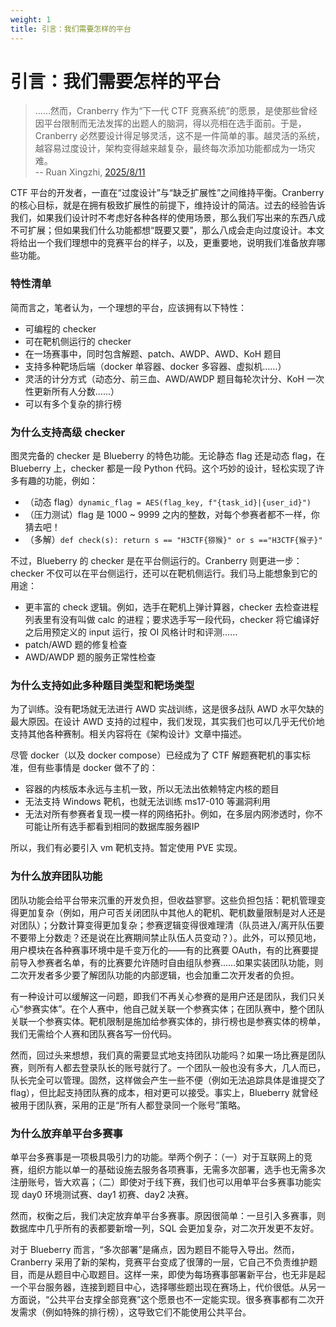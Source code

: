 ```yaml
---
weight: 1
title: 引言：我们需要怎样的平台
---
```


# 引言：我们需要怎样的平台

> ……然而，Cranberry 作为“下一代 CTF 竞赛系统”的愿景，是使那些曾经因平台限制而无法发挥的出题人的脑洞，得以亮相在选手面前。于是，Cranberry 必然要设计得足够灵活，这不是一件简单的事。越灵活的系统，越容易过度设计，架构变得越来越复杂，最终每次添加功能都成为一场灾难。  
> -- Ruan Xingzhi, [2025/8/11](https://www.ruanx.net/cranberry-ctf-architecture/)

CTF 平台的开发者，一直在“过度设计”与“缺乏扩展性”之间维持平衡。Cranberry 的核心目标，就是在拥有极致扩展性的前提下，维持设计的简洁。过去的经验告诉我们，如果我们设计时不考虑好各种各样的使用场景，那么我们写出来的东西八成不可扩展；但如果我们什么功能都想“既要又要”，那么八成会走向过度设计。本文将给出一个我们理想中的竞赛平台的样子，以及，更重要地，说明我们准备放弃哪些功能。


### 特性清单

简而言之，笔者认为，一个理想的平台，应该拥有以下特性：
- 可编程的 checker
- 可在靶机侧运行的 checker
- 在一场赛事中，同时包含解题、patch、AWDP、AWD、KoH 题目
- 支持多种靶场后端（docker 单容器、docker 多容器、虚拟机……）
- 灵活的计分方式（动态分、前三血、AWD/AWDP 题目每轮次计分、KoH 一次性更新所有人分数……）
- 可以有多个复杂的排行榜

### 为什么支持高级 checker
图灵完备的 checker 是 Blueberry 的特色功能。无论静态 flag 还是动态 flag，在 Blueberry 上，checker 都是一段 Python 代码。这个巧妙的设计，轻松实现了许多有趣的功能，例如：

- （动态 flag）`dynamic_flag = AES(flag_key, f"{task_id}|{user_id}")`
- （压力测试）flag 是 1000 ~ 9999 之内的整数，对每个参赛者都不一样，你猜去吧！
- （多解）`def check(s): return s == "H3CTF{猕猴}" or s =="H3CTF{猴子}"`

不过，Blueberry 的 checker 是在平台侧运行的。Cranberry 则更进一步：checker 不仅可以在平台侧运行，还可以在靶机侧运行。我们马上能想象到它的用途：

- 更丰富的 check 逻辑。例如，选手在靶机上弹计算器，checker 去检查进程列表里有没有叫做 calc 的进程；要求选手写一段代码，checker 将它编译好之后用预定义的 input 运行，按 OI 风格计时和评测……
- patch/AWD 题的修复检查
- AWD/AWDP 题的服务正常性检查

### 为什么支持如此多种题目类型和靶场类型

为了训练。没有靶场就无法进行 AWD 实战训练，这是很多战队 AWD 水平欠缺的最大原因。在设计 AWD 支持的过程中，我们发现，其实我们也可以几乎无代价地支持其他各种赛制。相关内容将在《架构设计》文章中描述。

尽管 docker（以及 docker compose）已经成为了 CTF 解题赛靶机的事实标准，但有些事情是 docker 做不了的：
- 容器的内核版本永远与主机一致，所以无法出依赖特定内核的题目
- 无法支持 Windows 靶机，也就无法训练 ms17-010 等漏洞利用
- 无法对所有参赛者复现一模一样的网络拓扑。例如，在多层内网渗透时，你不可能让所有选手都看到相同的数据库服务器IP

所以，我们有必要引入 vm 靶机支持。暂定使用 PVE 实现。

### 为什么放弃团队功能

团队功能会给平台带来沉重的开发负担，但收益寥寥。这些负担包括：靶机管理变得更加复杂（例如，用户可否关闭团队中其他人的靶机、靶机数量限制是对人还是对团队）；分数计算变得更加复杂；参赛逻辑变得很难理清（队员进入/离开队伍要不要带上分数走？还是说在比赛期间禁止队伍人员变动？）。此外，可以预见地，用户模块在各种赛事环境中是千变万化的——有的比赛要 OAuth，有的比赛要提前导入参赛者名单，有的比赛要允许随时自由组队参赛……如果实装团队功能，则二次开发者多少要了解团队功能的内部逻辑，也会加重二次开发者的负担。

有一种设计可以缓解这一问题，即我们不再关心参赛的是用户还是团队，我们只关心“参赛实体”。在个人赛中，他自己就关联一个参赛实体；在团队赛中，整个团队关联一个参赛实体。靶机限制是施加给参赛实体的，排行榜也是参赛实体的榜单，我们无需给个人赛和团队赛各写一份代码。

然而，回过头来想想，我们真的需要显式地支持团队功能吗？如果一场比赛是团队赛，则所有人都去登录队长的账号就行了。一个团队一般也没有多大，几人而已，队长完全可以管理。固然，这样做会产生一些不便（例如无法追踪具体是谁提交了 flag），但比起支持团队赛的成本，相对更可以接受。事实上，Blueberry 就曾经被用于团队赛，采用的正是“所有人都登录同一个账号”策略。


### 为什么放弃单平台多赛事

单平台多赛事是一项极具吸引力的功能。举两个例子：（一）对于互联网上的竞赛，组织方能以单一的基础设施去服务各项赛事，无需多次部署，选手也无需多次注册账号，皆大欢喜；（二）即使对于线下赛，我们也可以用单平台多赛事功能实现 day0 环境测试赛、day1 初赛、day2 决赛。

然而，权衡之后，我们决定放弃单平台多赛事。原因很简单：一旦引入多赛事，则数据库中几乎所有的表都要新增一列，SQL 会更加复杂，对二次开发更不友好。

对于 Blueberry 而言，“多次部署”是痛点，因为题目不能导入导出。然而，Cranberry 采用了新的架构，竞赛平台变成了很薄的一层，它自己不负责维护题目，而是从题目中心取题目。这样一来，即使为每场赛事部署新平台，也无非是起一个平台服务器，连接到题目中心，选择哪些题出现在赛场上，代价很低。从另一方面说，“公共平台支撑全部竞赛”这个愿景也不一定能实现。很多赛事都有二次开发需求（例如特殊的排行榜），这导致它们不能使用公共平台。